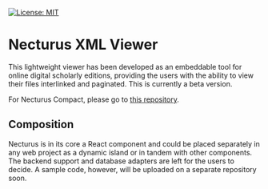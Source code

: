 [![License: MIT](https://img.shields.io/badge/License-MIT-yellow.svg)](https://opensource.org/licenses/MIT)

# Necturus XML Viewer

This lightweight viewer has been developed as an embeddable tool for online digital scholarly editions, providing the users with the ability to view their files interlinked and paginated. This is currently a beta version.

For Necturus Compact, please go to [this repository](https://github.com/eXtant-CMG/Necturus-Viewer-Compact/tree/main).


## Composition

Necturus is in its core a React component and could be placed separately in any web project as a dynamic island or in tandem with other components. The backend support and database adapters are left for the users to decide. A sample code, however, will be uploaded on a separate repository soon.
